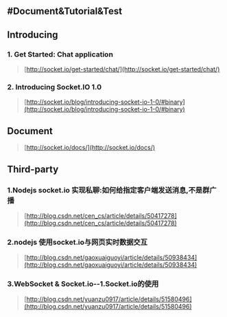 #Document&Tutorial&Test
-------------------------------------------
## Introducing 

### 1. Get Started: Chat application
> [http://socket.io/get-started/chat/](http://socket.io/get-started/chat/)

### 2. Introducing Socket.IO 1.0
> [http://socket.io/blog/introducing-socket-io-1-0/#binary](http://socket.io/blog/introducing-socket-io-1-0/#binary)

## Document
> [http://socket.io/docs/](http://socket.io/docs/)

## Third-party

### 1.Nodejs socket.io 实现私聊:如何给指定客户端发送消息,不是群广播
> [http://blog.csdn.net/cen_cs/article/details/50417278](http://blog.csdn.net/cen_cs/article/details/50417278)

### 2.nodejs 使用socket.io与网页实时数据交互
> [http://blog.csdn.net/gaoxuaiguoyi/article/details/50938434](http://blog.csdn.net/gaoxuaiguoyi/article/details/50938434)

### 3.WebSocket & Socket.io--1.Socket.io的使用
> [http://blog.csdn.net/yuanzu0917/article/details/51580496](http://blog.csdn.net/yuanzu0917/article/details/51580496)